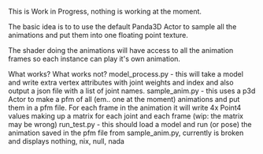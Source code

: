This is Work in Progress, nothing is working at the moment.

The basic idea is to to use the default Panda3D Actor to sample all the animations and put them into one floating point texture.

The shader doing the animations will have access to all the animation frames so each instance can play it's own animation.

What works? What works not?
model_process.py - this will take a model and write extra vertex attributes with joint weights and index and also output a json file with a list of joint names.
sample_anim.py - this uses a p3d Actor to make a pfm of all (em.. one at the moment) animations and put them in a pfm file.
For each frame in the animation it will write 4x Point4 values making up a matrix for each joint and each frame (wip: the matrix may be wrong)
run_test.py - this should load a model and run (or pose) the animation saved in the pfm file from sample_anim.py, currently is broken and displays nothing, nix, null, nada
